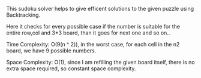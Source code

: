 This sudoku solver helps to give efficent solutions to the given puzzle using Backtracking.


Here it checks for every possible case if the number is suitable for the entire row,col and 3*3 board, than it goes for next one and so on..



Time Complexity: O(9(n ^ 2)), in the worst case, for each cell in the n2 board, we have 9 possible numbers.



Space Complexity: O(1), since I am refilling the given board itself, there is no extra space required, so constant space complexity.
